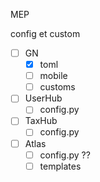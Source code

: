 MEP

config et custom

- [ ] GN
  - [x] toml
  - [ ] mobile
  - [ ] customs
  
- [ ] UserHub
  - [ ] config.py

- [ ] TaxHub
  - [ ] config.py

- [ ] Atlas 
  - [ ] config.py ??
  - [ ] templates

